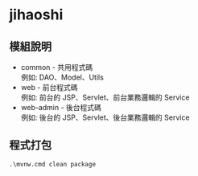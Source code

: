 # jihaoshi

## 模組說明

- common - 共用程式碼  
  例如: DAO、Model、Utils
- web - 前台程式碼  
  例如: 前台的 JSP、Servlet、前台業務邏輯的 Service
- web-admin - 後台程式碼  
  例如: 後台的 JSP、Servlet、後台業務邏輯的 Service

## 程式打包

```
.\mvnw.cmd clean package
```
